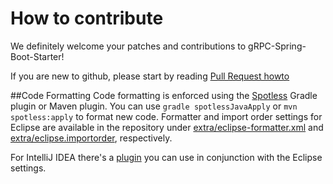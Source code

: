 # How to contribute

We definitely welcome your patches and contributions to gRPC-Spring-Boot-Starter!

If you are new to github, please start by reading [Pull Request howto](https://help.github.com/articles/about-pull-requests/)

##Code Formatting
Code formatting is enforced using the [Spotless](https://github.com/diffplug/spotless)
Gradle plugin or Maven plugin. You can use `gradle spotlessJavaApply` or `mvn spotless:apply`
 to format new code. Formatter and import order settings for Eclipse are
available in the repository under
[extra/eclipse-formatter.xml](extra/eclipse/eclipse-formatter.xml)
and [extra/eclipse.importorder](extra/eclipse/eclipse.importorder),
respectively.

For IntelliJ IDEA there's a
[plugin](https://plugins.jetbrains.com/plugin/6546) you can use in conjunction with the
Eclipse settings.
